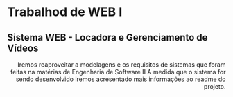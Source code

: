 # Trabalhod de WEB I

## Sistema WEB - Locadora e Gerenciamento de Vídeos

<div style="text-align: right">Iremos reaproveitar a modelagens e os requisitos de sistemas que foram feitas na matérias de Engenharia de Software II
A medida que o sistema for sendo desenvolvido iremos acresentado mais informações ao readme do projeto.</div>
